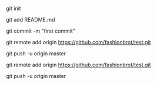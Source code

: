 git init

git add README.md

git commit -m "first commit"

git remote add origin https://github.com/fashionbrot/test.git

git push -u origin master

git remote add origin https://github.com/fashionbrot/test.git

git push -u origin master
